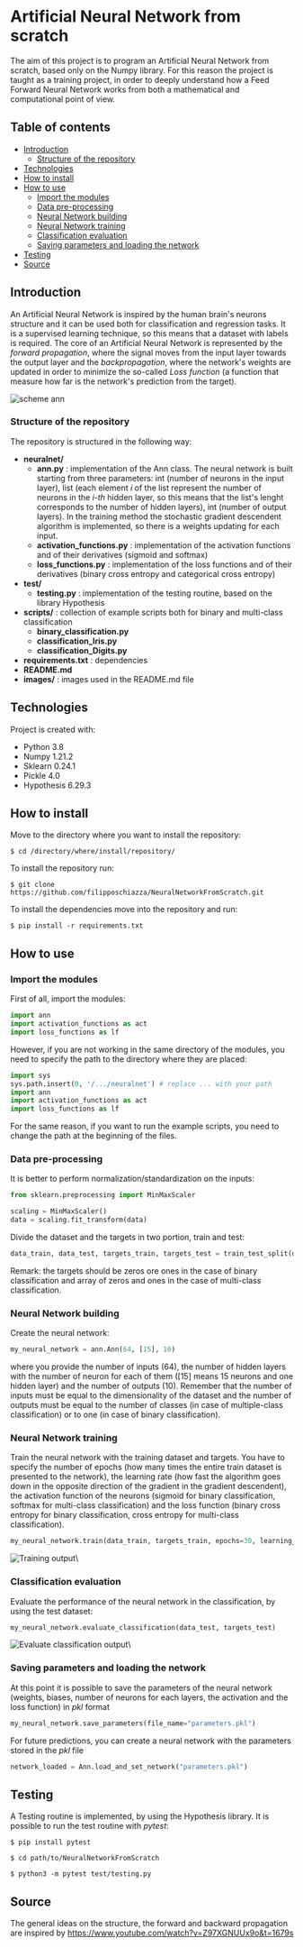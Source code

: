 # Artificial Neural Network from scratch
The aim of this project is to program an Artificial Neural Network from scratch, based only on the Numpy library. For this reason the project is taught as a training project, in order to deeply understand how a Feed Forward Neural Network works from both a mathematical and computational point of view.

## Table of contents
* [Introduction](#Introduction)
  * [Structure of the repository](#Structure-of-the-repository)
* [Technologies](#Technologies)
* [How to install](#How-to-install)
* [How to use](#How-to-use)
  * [Import the modules](#Import-the-modules)
  * [Data pre-processing](#Data-pre-processing)
  * [Neural Network building](#Neural-Network-building)
  * [Neural Network training](#Neural-Network-training)
  * [Classification evaluation](#Classification-evaluation)
  * [Saving parameters and loading the network](#Saving-parameters-and-loading-the-network)
* [Testing](#Testing)
* [Source](#Source)

## Introduction
An Artificial Neural Network is inspired by the human brain's neurons structure and it can be used both for classification and regression tasks. It is a supervised learning technique, so this means that a dataset with labels is required. The core of an Artificial Neural Network is represented by the *forward propagation*, where the signal moves from the input layer towards the output layer and the *backpropagation*, where the network's weights are updated in order to minimize the so-called *Loss function* (a function that measure how far is the network's prediction from the target). 

![scheme ann](./images/schema.png)
### Structure of the repository
The repository is structured in the following way:
* **neuralnet/**
  - **ann.py** : implementation of the Ann class. The neural network is built starting from three parameters: int (number of neurons in the input layer), list (each element *i* of the list represent the number of neurons in the *i-th* hidden layer, so this means that the list's lenght corresponds to the number of hidden layers), int (number of output layers). In the training method the stochastic gradient descendent algorithm is implemented, so there is a weights updating for each input.
  - **activation_functions.py** : implementation of the activation functions and of their derivatives (sigmoid and softmax)
  - **loss_functions.py** : implementation of the loss functions and of their derivatives (binary cross entropy and categorical cross entropy)
* **test/**
  - **testing.py** : implementation of the testing routine, based on the library Hypothesis
* **scripts/** : collection of example scripts both for binary and multi-class classification
  - **binary_classification.py**
  - **classification_Iris.py**
  - **classification_Digits.py**
 * **requirements.txt** : dependencies
 * **README.md**
 * **images/** : images used in the README.md file

## Technologies
Project is created with: 
* Python 3.8
* Numpy 1.21.2
* Sklearn 0.24.1
* Pickle 4.0
* Hypothesis 6.29.3

## How to install
Move to the directory where you want to install the repository:
```
$ cd /directory/where/install/repository/
```
To install the repository run:
```
$ git clone https://github.com/filipposchiazza/NeuralNetworkFromScratch.git
```
To install the dependencies move into the repository and run:
```
$ pip install -r requirements.txt
```

## How to use
### Import the modules
First of all, import the modules:
```python
import ann
import activation_functions as act
import loss_functions as lf
```
However, if you are not working in the same directory of the modules, you need to specify the path to the directory where they are placed:
```python
import sys
sys.path.insert(0, '/.../neuralnet') # replace ... with your path
import ann
import activation_functions as act
import loss_functions as lf
```
For the same reason, if you want to run the example scripts, you need to change the path at the beginning of the files.

### Data pre-processing
It is better to perform normalization/standardization on the inputs:
```python
from sklearn.preprocessing import MinMaxScaler

scaling = MinMaxScaler()
data = scaling.fit_transform(data)
```
Divide the dataset and the targets in two portion, train and test:
```python
data_train, data_test, targets_train, targets_test = train_test_split(data, targets, test_size=0.3) # here the splitting is train 70% - test 30%
```
Remark: the targets should be zeros ore ones in the case of binary classification and array of zeros and ones in the case of multi-class classification.


### Neural Network building
Create the neural network:
```python
my_neural_network = ann.Ann(64, [15], 10)
```
where you provide the number of inputs (64), the number of hidden layers with the number of neuron for each of them ([15] means 15 neurons and one hidden layer) and the number of outputs (10). Remember that the number of inputs must be equal to the dimensionality of the dataset and the number of outputs must be equal to the number of classes (in case of multiple-class classification) or to one (in case of binary classification).

### Neural Network training
Train the neural network with the training dataset and targets. You have to specify the number of epochs (how many times the entire train dataset is presented to the network), the learning rate (how fast the algorithm goes down in the opposite direction of the gradient in the gradient descendent), the activation function of the neurons (sigmoid for binary classification, softmax for multi-class classification) and the loss function (binary cross entropy for binary classification, cross entropy for multi-class classification).
```python
my_neural_network.train(data_train, targets_train, epochs=30, learning_rate=0.1, activation_function=act.softmax, loss_func=lf.cross_entropy)
```
![Training output](./images/Train.png)\

### Classification evaluation
Evaluate the performance of the neural network in the classification, by using the test dataset:
```python
my_neural_network.evaluate_classification(data_test, targets_test)
```
![Evaluate classification output](./images/Evaluate_classification.png)\

### Saving parameters and loading the network
At this point it is possible to save the parameters of the neural network (weights, biases, number of neurons for each layers, the activation and the loss function) in *pkl* format
```python
my_neural_network.save_parameters(file_name="parameters.pkl")
```
For future predictions, you can create a neural network with the parameters stored in the *pkl* file
```python
network_loaded = Ann.load_and_set_network("parameters.pkl")
```

## Testing
A Testing routine is implemented, by using the Hypothesis library. It is possible to run the test routine with *pytest*:
```
$ pip install pytest

$ cd path/to/NeuralNetworkFromScratch

$ python3 -m pytest test/testing.py
```

## Source
The general ideas on the structure, the forward and backward propagation are inspired by https://www.youtube.com/watch?v=Z97XGNUUx9o&t=1679s
